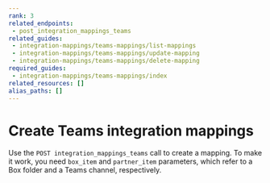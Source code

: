 ```yaml
---
rank: 3
related_endpoints:
 - post_integration_mappings_teams
related_guides:
 - integration-mappings/teams-mappings/list-mappings
 - integration-mappings/teams-mappings/update-mapping
 - integration-mappings/teams-mappings/delete-mapping
required_guides:
 - integration-mappings/teams-mappings/index
related_resources: []
alias_paths: []
---
```

# Create Teams integration mappings

Use the `POST integration_mappings_teams` call to create a mapping.
To make it work, you need `box_item` and `partner_item` parameters,
which refer to a Box folder and a Teams channel, respectively.